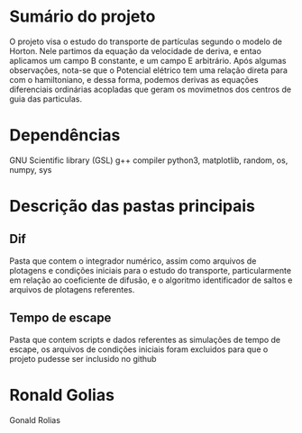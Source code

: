# Sumário do projeto

O projeto visa o estudo do transporte de partículas segundo o modelo de Horton. Nele partimos da equação da velocidade de deriva, e entao aplicamos um campo B constante, e um campo E arbitrário. Após algumas observações, nota-se que o Potencial elétrico tem uma relação direta para com o hamiltoniano, e dessa forma, podemos derivas as equações diferenciais ordinárias acopladas que geram os movimetnos dos centros de guia das particulas.

# Dependências

GNU Scientific library (GSL)
g++ compiler
python3, matplotlib, random, os, numpy, sys


# Descrição das pastas principais

## Dif

Pasta que contem o integrador numérico, assim como arquivos de plotagens e condições iniciais para o estudo do transporte, particularmente em relação ao coeficiente de difusão, e o algoritmo identificador de saltos e arquivos de plotagens referentes.

## Tempo de escape

Pasta que contem scripts e dados referentes as simulações de tempo de escape, os arquivos de condições iniciais foram excluidos para que o projeto pudesse ser inclusido no github

# Ronald Golias

Gonald Rolias

